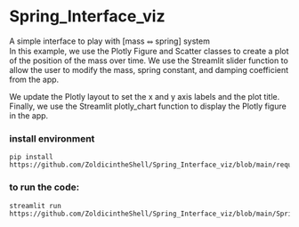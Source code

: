 # Spring_Interface_viz
A simple interface to play with [mass ⥈ spring] system </br>
In this example, we use the Plotly Figure and Scatter classes to create a plot of the position of the mass over time. We use the Streamlit slider function to allow the user to modify the mass, spring constant, and damping coefficient from the app.

We update the Plotly layout to set the x and y axis labels and the plot title. Finally, we use the Streamlit plotly_chart function to display the Plotly figure in the app.

### install environment
```
pip install https://github.com/ZoldicintheShell/Spring_Interface_viz/blob/main/requirement.txt
```
### to run the code:

```
streamlit run https://github.com/ZoldicintheShell/Spring_Interface_viz/blob/main/Spring_Interface_viz.py
```
